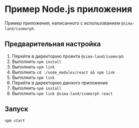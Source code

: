 # Пример Node.js приложения

Пример приложения, написанного с использованием `@sima-land/isomorph`.

## Предварительная настройка

1. Перейти в директорию проекта `@sima-land/isomorph`
1. Выполнить `npm install`
1. Выполнить `npm link`
1. Выполнить `cd ./node_modules/react && npm link`
1. Выполнить `npm link`
1. Перейти в директорию данного приложения
1. Выполнить `npm install`
1. Выполнить `npm link @sima-land/isomorph react`

## Запуск

```bash
npm start
```
